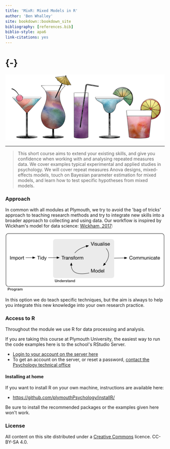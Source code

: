 ```yaml
---
title: 'MixR: Mixed Models in R'
author: 'Ben Whalley'
site: bookdown::bookdown_site
bibliography: [references.bib]
biblio-style: apa6
link-citations: yes
---
```




# {-}


![[image: needpix](https://www.needpix.com/photo/1798216/cocktails-watercolor-colorful-watercolour-paint-party-alcohol-painted-artistic)](images/cocktails.png)

------------------



<!-- ![](images/spaghetti.png) -->

> This short course aims to extend your existing skills, and give you confidence when
> working with and analysing repeated measures data. We cover examples typical
> experimental and applied studies in psychology. We will cover repeat measures Anova
> designs, mixed-effects models, touch on Bayesian parameter estimation for mixed
> models, and learn how to test specific hypotheses from mixed models.

### Approach

In common with all modules at Plymouth, we try to avoid the 'bag of tricks' approach to
teaching research methods and try to integrate new skills into a broader approach to
collecting and using data. Our workflow is inspired by Wickham's model for data science:
[Wickham, 2017](http://r4ds.had.co.nz/introduction.html):

![Wickham's model of a data science workflow](images/data-science.png)

In this option we do teach specific techniques, but the aim is always to help you
integrate this new knowledge into your own research practice.

### Access to R

Throughout the module we use R for data processing and analysis.

If you are taking this course at Plymouth University, the easiest way to run the code
examples here is to the school's RStudio Server.

-   [Login to your account on the server here](https://rstudio.plymouth.ac.uk)
-   To get an account on the server, or reset a password,
    [contact the Psychology technical office](http://www.psy.plymouth.ac.uk/home/)

#### Installing at home

If you want to install R on your own machine, instructions are available here:

-   <https://github.com/plymouthPsychology/installR/>

Be sure to install the recommended packages or the examples given here won't work.

### License

All content on this site distributed under a
[Creative Commons](https://creativecommons.org/) licence. CC-BY-SA 4.0.
